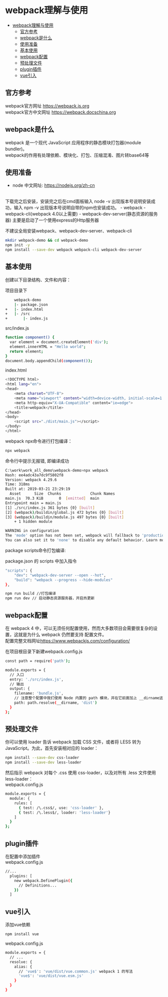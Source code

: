 # webpack理解与使用

- [webpack理解与使用](#webpack%E7%90%86%E8%A7%A3%E4%B8%8E%E4%BD%BF%E7%94%A8)
  - [官方参考](#%E5%AE%98%E6%96%B9%E5%8F%82%E8%80%83)
  - [webpack是什么](#webpack%E6%98%AF%E4%BB%80%E4%B9%88)
  - [使用准备](#%E4%BD%BF%E7%94%A8%E5%87%86%E5%A4%87)
  - [基本使用](#%E5%9F%BA%E6%9C%AC%E4%BD%BF%E7%94%A8)
  - [webpack配置](#webpack%E9%85%8D%E7%BD%AE)
  - [预处理文件](#%E9%A2%84%E5%A4%84%E7%90%86%E6%96%87%E4%BB%B6)
  - [plugin插件](#plugin%E6%8F%92%E4%BB%B6)
  - [vue引入](#vue%E5%BC%95%E5%85%A5)

## 官方参考

webpack官方网址 <https://webpack.js.org>
</br>
webpack官方中文网址 <https://webpack.docschina.org>

## webpack是什么

webpack 是一个现代 JavaScript 应用程序的静态模块打包器(module bundler)。
</br>
webpack的作用有处理依赖、模块化、打包、压缩混淆、图片转base64等

## 使用准备

- node 中文网址: <https://nodejs.org/zh-cn>
</br>
下载完之后安装，安装完之后在cmd面板输入 node -v 出现版本号说明安装成功，输入 npm -v 出现版本号说明自带的npm也安装成功。
- webpack
- webpack-cli(webpack 4.0以上需要)
- webpack-dev-server(静态资源的服务器) 主要是启动了一个使用express的Http服务器

不建议全局安装webpack、webpack-dev-server、webpack-cli

```bash
mkdir webpack-demo && cd webpack-demo
npm init -y
npm install --save-dev webpack webpack-cli webpack-dev-server
```

## 基本使用

创建以下目录结构、文件和内容：

项目目录下

```bash
    webpack-demo
    |- package.json
+   |- index.html
+   |- /src
+       |- index.js
```

src/index.js

```bash
function component() {
  var element = document.createElement('div');
  element.innerHTML = "Hello world";
  return element;
}
document.body.appendChild(component());
```

index.html

```bash
<!DOCTYPE html>
<html lang="en">
<head>
    <meta charset="UTF-8">
    <meta name="viewport" content="width=device-width, initial-scale=1.0">
    <meta http-equiv="X-UA-Compatible" content="ie=edge">
    <title>webpack</title>
</head>
<body>
    <script src="./dist/main.js"></script>
</body>
</html>
```

webpack npx命令进行打包编译：

```bash
npx webpack
```

命令行中提示无报错, 即编译成功

```bash
C:\work\work_all_demo\webpack-demo>npx webpack
Hash: ee4adc43a7dc9f5802f8
Version: webpack 4.29.6
Time: 318ms
Built at: 2019-03-21 23:29:19
  Asset      Size  Chunks             Chunk Names
main.js  70.3 KiB       0  [emitted]  main
Entrypoint main = main.js
[1] ./src/index.js 361 bytes {0} [built]
[2] (webpack)/buildin/global.js 472 bytes {0} [built]
[3] (webpack)/buildin/module.js 497 bytes {0} [built]
    + 1 hidden module

WARNING in configuration
The 'mode' option has not been set, webpack will fallback to 'production' for this value. Set 'mode' option to 'development' or 'production' to enable defaults for each environment.
You can also set it to 'none' to disable any default behavior. Learn more: https://webpack.js.org/concepts/mode/
```

package scripts命令打包编译:

package.json 的 scripts 中加入指令

```bash
"scripts": {
    "dev": "webpack-dev-server --open --hot",
    "build": "webpack --progress --hide-modules"
},
```

```bash
npm run build //打包编译
npm run dev // 启动静态资源服务器，开启热更新
```

## webpack配置

在 webpack 4 中，可以无须任何配置使用，然而大多数项目会需要很复杂的设置，这就是为什么 webpack 仍然要支持 配置文件。
</br>
配置完整文档网址<https://www.webpackjs.com/configuration/>

在项目根目录下新建webpack.config.js

```bash
const path = require('path');

module.exports = {
  // 入口
  entry: './src/index.js',
  // 输出
  output: {
    filename: 'bundle.js',
    // 注意整个配置中我们使用 Node 内置的 path 模块，并在它前面加上 __dirname这个全局变量。可以防止不同操作系统之间的文件路径问题，并且可以使相对路径按照预期工作。
    path: path.resolve(__dirname, 'dist')
  }
};
```

## 预处理文件

你可以使用 loader 告诉 webpack 加载 CSS 文件，或者将 LESS 转为 JavaScript。为此，首先安装相对应的 loader：

```bash
npm install --save-dev css-loader
npm install --save-dev less-loader
```

然后指示 webpack 对每个 .css 使用 css-loader，以及对所有 .less 文件使用 less-loader：
</br>
webpack.config.js

```bash
module.exports = {
  module: {
    rules: [
      { test: /\.css$/, use: 'css-loader' },
      { test: /\.less$/, loader: 'less-loader'}
    ]
  }
};
```

## plugin插件

在配置中添加插件
</br>
webpack.config.js

```bash
//...
  plugins: [
    new webpack.DefinePlugin({
      // Definitions...
    })
  ]
```

## vue引入

添加vue依赖

    npm install vue

webpack.config.js

```bash
module.exports = {
  // ...
  resolve: {
    alias: {
      // 'vue$': 'vue/dist/vue.common.js' webpack 1 的写法
      'vue$': 'vue/dist/vue.esm.js'
    }
  }
}
```
